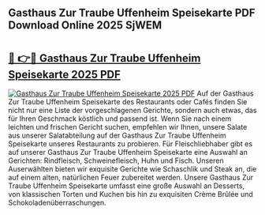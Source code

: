 ## Gasthaus Zur Traube Uffenheim Speisekarte PDF Download Online 2025 SjWEM

# <h2><a href="http://gc6iho.nevu.top/?p=Gasthaus+Zur+Traube+Uffenheim+Speisekarte">🔗 👉🔴 Gasthaus Zur Traube Uffenheim Speisekarte 2025 PDF</a></h2>

[![Gasthaus Zur Traube Uffenheim Speisekarte 2025 PDF](https://i.imgur.com/dBaPXMq.png)](http://gc6iho.nevu.top/?p=Gasthaus+Zur+Traube+Uffenheim+Speisekarte)
Auf der Gasthaus Zur Traube Uffenheim Speisekarte des Restaurants oder Cafés finden Sie nicht nur eine Liste der vorgeschlagenen Gerichte, sondern auch etwas, das für Ihren Geschmack köstlich und passend ist. Wenn Sie nach einem leichten und frischen Gericht suchen, empfehlen wir Ihnen, unsere Salate aus unserer Salatabteilung auf der Gasthaus Zur Traube Uffenheim Speisekarte unseres Restaurants zu probieren. Für Fleischliebhaber gibt es auf unserer Gasthaus Zur Traube Uffenheim Speisekarte eine Auswahl an Gerichten: Rindfleisch, Schweinefleisch, Huhn und Fisch. Unseren Auserwählten bieten wir exquisite Gerichte wie Schaschlik und Steak an, die auf einem alten, natürlichen Feuer zubereitet werden. Unsere Gasthaus Zur Traube Uffenheim Speisekarte umfasst eine große Auswahl an Desserts, von klassischen Torten und Kuchen bis hin zu exquisiten Crème Brûlée und Schokoladenüberraschungen.
